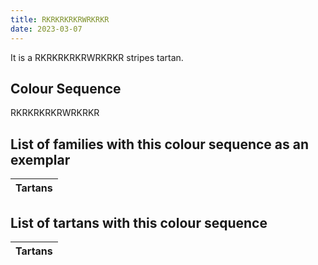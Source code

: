 ```yaml
---
title: RKRKRKRKRWRKRKR
date: 2023-03-07
---
```

<no value>

It is a RKRKRKRKRWRKRKR stripes tartan.


## Colour Sequence
RKRKRKRKRWRKRKR

## List of families with this colour sequence as an exemplar

| Tartans |
|---------------|


## List of tartans with this colour sequence

| Tartans |
|---------------|
